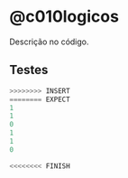 # @c010logicos

Descrição no código.

## Testes

```py
>>>>>>>> INSERT
======== EXPECT
1
1
0
1
1
0

<<<<<<<< FINISH
```
